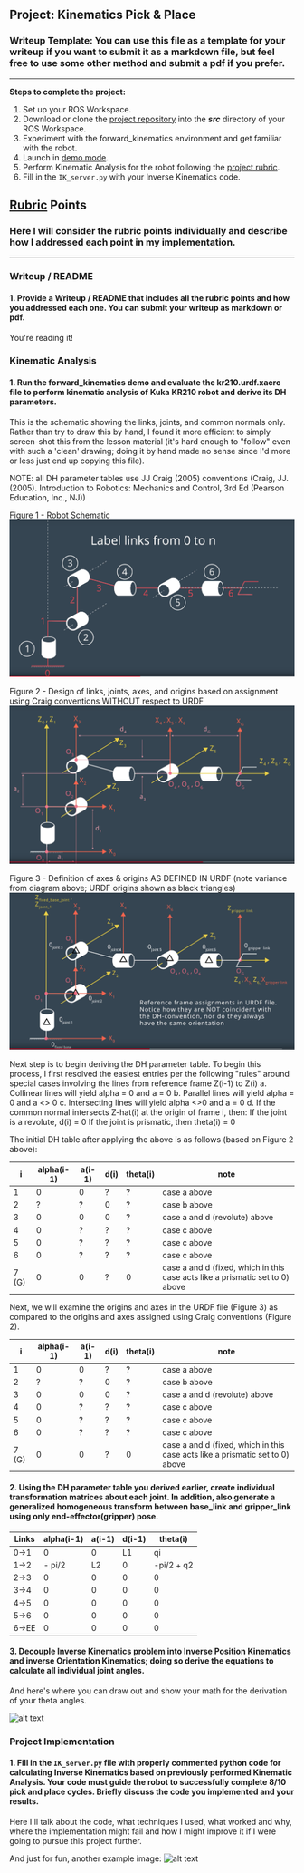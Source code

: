 ## Project: Kinematics Pick & Place
### Writeup Template: You can use this file as a template for your writeup if you want to submit it as a markdown file, but feel free to use some other method and submit a pdf if you prefer.

---


**Steps to complete the project:**  


1. Set up your ROS Workspace.
2. Download or clone the [project repository](https://github.com/udacity/RoboND-Kinematics-Project) into the ***src*** directory of your ROS Workspace.  
3. Experiment with the forward_kinematics environment and get familiar with the robot.
4. Launch in [demo mode](https://classroom.udacity.com/nanodegrees/nd209/parts/7b2fd2d7-e181-401e-977a-6158c77bf816/modules/8855de3f-2897-46c3-a805-628b5ecf045b/lessons/91d017b1-4493-4522-ad52-04a74a01094c/concepts/ae64bb91-e8c4-44c9-adbe-798e8f688193).
5. Perform Kinematic Analysis for the robot following the [project rubric](https://review.udacity.com/#!/rubrics/972/view).
6. Fill in the `IK_server.py` with your Inverse Kinematics code. 


[//]: # (Image References)

[image1]: ./misc_images/misc1.png
[image2]: ./misc_images/misc3.png
[image3]: ./misc_images/misc2.png
[image4]: ./misc_images/reference_frames.png
[image5]: ./misc_images/links_joints.png
[image6]: ./misc_images/urdf_ref_frames.png

## [Rubric](https://review.udacity.com/#!/rubrics/972/view) Points
### Here I will consider the rubric points individually and describe how I addressed each point in my implementation.  

---
### Writeup / README

#### 1. Provide a Writeup / README that includes all the rubric points and how you addressed each one.  You can submit your writeup as markdown or pdf.  

You're reading it!

### Kinematic Analysis
#### 1. Run the forward_kinematics demo and evaluate the kr210.urdf.xacro file to perform kinematic analysis of Kuka KR210 robot and derive its DH parameters.

This is the schematic showing the links, joints, and common normals only. Rather than try to draw this
by hand, I found it more efficient to simply screen-shot this from the lesson material (it's hard enough to "follow"
even with such a 'clean' drawing; doing it by hand made no sense since I'd more or less just end up copying this
file).

NOTE: all DH parameter tables use JJ Craig (2005) conventions 
(Craig, JJ. (2005). Introduction to Robotics: Mechanics and Control, 3rd Ed (Pearson Education, Inc., NJ))

Figure 1 - Robot Schematic
![alt_text][image5]

Figure 2 - Design of links, joints, axes, and origins based on assignment using Craig conventions WITHOUT respect to URDF
![alt_text][image4]

Figure 3 - Definition of axes & origins AS DEFINED IN URDF (note variance from diagram above; URDF origins shown as black triangles)
![alt text][image6]


Next step is to begin deriving the DH parameter table. To begin this process, I first resolved the easiest entries per the following "rules"
around special cases involving the lines from reference frame Z(i-1) to Z(i)
a.  Collinear lines will yield alpha = 0 and a = 0
b.  Parallel lines will yield alpha = 0 and a <> 0
c.  Intersecting lines will yield alpha <>0 and a = 0
d.  If the common normal intersects Z-hat(i) at the origin of frame i, then:
    If the joint is a revolute, d(i) = 0
    If the joint is prismatic, then theta(i) = 0
    

The initial DH table after applying the above is as follows (based on Figure 2 above):

i | alpha(i-1) | a(i-1) | d(i) | theta(i) | note
--- | --- | --- | --- | --- | ---
1 | 0 | 0 | ? | ? | case a above
2 | ? | ? | 0 | ? | case b above
3 | 0 | 0 | 0 | ? | case a and d (revolute) above
4 | 0 | ? | ? | ? | case c above
5 | 0 | ? | ? | ? | case c above
6 | 0 | ? | ? | ? | case c above
7 (G) | 0 | 0 | ? | 0 | case a and d (fixed, which in this case acts like a prismatic set to 0) above

Next, we will examine the origins and axes in the URDF file (Figure 3) as compared to the origins and axes assigned using Craig conventions
(Figure 2).

i | alpha(i-1) | a(i-1) | d(i) | theta(i) | note
--- | --- | --- | --- | --- | ---
1 | 0 | 0 | ? | ? | case a above
2 | ? | ? | 0 | ? | case b above
3 | 0 | 0 | 0 | ? | case a and d (revolute) above
4 | 0 | ? | ? | ? | case c above
5 | 0 | ? | ? | ? | case c above
6 | 0 | ? | ? | ? | case c above
7 (G) | 0 | 0 | ? | 0 | case a and d (fixed, which in this case acts like a prismatic set to 0) above

#### 2. Using the DH parameter table you derived earlier, create individual transformation matrices about each joint. In addition, also generate a generalized homogeneous transform between base_link and gripper_link using only end-effector(gripper) pose.

Links | alpha(i-1) | a(i-1) | d(i-1) | theta(i)
--- | --- | --- | --- | ---
0->1 | 0 | 0 | L1 | qi
1->2 | - pi/2 | L2 | 0 | -pi/2 + q2
2->3 | 0 | 0 | 0 | 0
3->4 |  0 | 0 | 0 | 0
4->5 | 0 | 0 | 0 | 0
5->6 | 0 | 0 | 0 | 0
6->EE | 0 | 0 | 0 | 0


#### 3. Decouple Inverse Kinematics problem into Inverse Position Kinematics and inverse Orientation Kinematics; doing so derive the equations to calculate all individual joint angles.

And here's where you can draw out and show your math for the derivation of your theta angles. 

![alt text][image2]

### Project Implementation

#### 1. Fill in the `IK_server.py` file with properly commented python code for calculating Inverse Kinematics based on previously performed Kinematic Analysis. Your code must guide the robot to successfully complete 8/10 pick and place cycles. Briefly discuss the code you implemented and your results. 


Here I'll talk about the code, what techniques I used, what worked and why, where the implementation might fail and how I might improve it if I were going to pursue this project further.  


And just for fun, another example image:
![alt text][image3]



